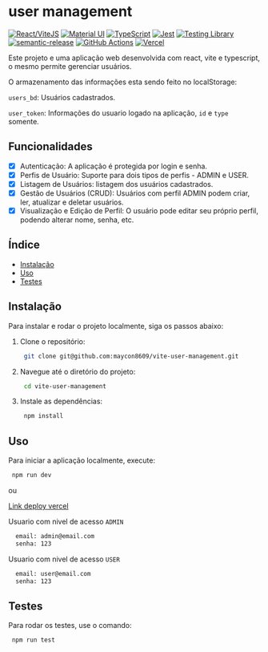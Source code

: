 # user management

[![React/ViteJS](https://img.shields.io/badge/react/vite-f1f5f9?logo=vite)](https://vitejs.dev/)
[![Material UI](https://img.shields.io/badge/MUI_-Material--UI-007FFF?logo=mui)](https://mui.com/)
[![TypeScript](https://img.shields.io/badge/TypeScript-f1f5f9?logo=TypeScript)](https://www.typescriptlang.org/)
[![Jest](https://img.shields.io/badge/Jest-c21325?logo=jest)](https://jestjs.io/)
[![Testing Library](https://img.shields.io/badge/Testing--Library-f1f5f9?logo=Testing-Library)](https://testing-library.com/)
[![semantic-release](https://img.shields.io/badge/semantic--release-e10079?logo=semantic-release)](https://semantic-release.gitbook.io/semantic-release)
[![GitHub Actions](https://img.shields.io/badge/GitHub_Actions-f1f5f9?logo=GitHub-Actions)](https://docs.github.com/pt/actions)
[![Vercel](https://img.shields.io/badge/Vercel-000?logo=Vercel)](https://vercel.com/)

Este projeto e uma aplicação web desenvolvida com react, vite e typescript, o mesmo permite gerenciar usuários.

O armazenamento das informações esta sendo feito no localStorage:

`users_bd`: Usuários cadastrados.

`user_token`: Informações do usuario logado na aplicação, `id` e `type` somente.

## Funcionalidades

- [x] Autenticação: A aplicação é protegida por login e senha.
- [x] Perfis de Usuário: Suporte para dois tipos de perfis - ADMIN e USER.
- [x] Listagem de Usuários: listagem dos usuários cadastrados.
- [x] Gestão de Usuários (CRUD): Usuários com perfil ADMIN podem criar, ler, atualizar e deletar usuários.
- [x] Visualização e Edição de Perfil: O usuário pode editar seu próprio perfil, podendo alterar nome, senha, etc.

## Índice

- [Instalação](#instalação)
- [Uso](#uso)
- [Testes](#testes)

## Instalação

Para instalar e rodar o projeto localmente, siga os passos abaixo:

1. Clone o repositório:

   ```bash
    git clone git@github.com:maycon8609/vite-user-management.git
   ```

2. Navegue até o diretório do projeto:

   ```bash
    cd vite-user-management
   ```

3. Instale as dependências:

   ```bash
    npm install
   ```

## Uso

Para iniciar a aplicação localmente, execute:

```bash
 npm run dev
```

ou

[Link deploy vercel](https://vite-user-management.vercel.app/)

Usuario com nivel de acesso `ADMIN`

```bash
  email: admin@email.com
  senha: 123
```

Usuario com nivel de acesso `USER`

```bash
  email: user@email.com
  senha: 123
```

## Testes

Para rodar os testes, use o comando:

```bash
 npm run test
```
